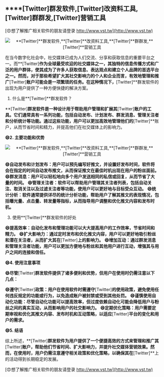 ## ****[Twitter]**群发软件,**[Twitter]**改资料工具,**[Twitter]**群群发,**[Twitter]**营销工具**

[😍想了解推广相关软件的朋友请登录 http://www.vst.tw](http://www.vst.tw)

 <center><img src="https://vst.tw/MP4/tuiguang/png/8.png" alt="**[Twitter]**群发软件,**[Twitter]**改资料工具,**[Twitter]**群群发,**[Twitter]**营销工具"></center>

在当今数字化社会中，社交媒体已成为人们交流、分享和获取信息的重要平台之一。而**[Twitter]**作为全球最受欢迎的社交媒体之一，其独特的信息传播方式和广泛的用户群体，使其成为了许多人获取信息、表达观点和建立个人品牌的首选平台之一。然而，对于那些希望扩大其社交影响力的个人和企业而言，有效地管理和推广**[Twitter]**账户可能会是一项繁琐的任务。在这种情况下，**[Twitter]**群发软件的出现为用户提供了一种方便快捷的解决方案。

1. 什么是**[Twitter]**群发软件？

**[Twitter]**群发软件是一种设计用于帮助用户管理和扩展其**[Twitter]**账户的工具。它们通常具有一系列功能，包括自动发布、计划发布、群发消息、管理关注者和分析统计等功能。通过这些功能，用户可以更加高效地管理他们的**[Twitter]**账户，从而节省时间和精力，并提高他们在社交媒体上的影响力。

**😄2. 主要功能和优势**

 <center><img src="https://vst.tw/MP4/tuiguang/png/5.png" alt="**[Twitter]**群发软件,**[Twitter]**改资料工具,**[Twitter]**群群发,**[Twitter]**营销工具"></center>

**😄自动发布和计划发布：用户可以预先编写好推文，并设置好发布时间，软件将会在指定的时间自动发布推文，从而保证推文在最佳时机出现在用户的粉丝面前。**
**😄群发消息：用户可以轻松地向多个用户发送相同的私信或回复，从而节省了大量的时间。**
**😄管理关注者：软件可以帮助用户管理其关注者列表，包括自动关注、取消关注以及过滤关注者等功能，使用户可以更好地与目标受众互动。**
**😄统计分析：软件通常提供详尽的统计分析功能，帮助用户了解其推文的表现情况，包括曝光量、点击量、转发量等指标，从而指导用户调整和优化推文内容和发布时机。**

3. 使用**[Twitter]**群发软件的好处

**😄提高效率：自动化发布和管理功能可以大大提高用户的工作效率，节省时间和精力。**
**😄扩大影响力：通过定时发布和优化推文内容，用户可以更好地吸引粉丝和潜在关注者，从而扩大其在**[Twitter]**上的影响力。**
**😄增加互动：通过群发消息和管理关注者功能，用户可以更加方便地与粉丝和其他用户进行互动，增强其与用户之间的连接和信任。**

**😄4. 使用注意事项**

**😄尽管**[Twitter]**群发软件提供了诸多便利和优势，但用户在使用时仍需注意以下几点：**

**😄遵守**[Twitter]**政策：用户在使用软件时需遵守**[Twitter]**的使用政策，避免使用任何违反规定的功能或行为，以免造成账户被封禁或受到其他处罚。**
**😄谨慎使用自动化功能：尽管自动化功能可以提高效率，但过度依赖自动化可能会降低用户与粉丝之间的真实互动，从而影响用户的社交影响力。**
**😄定期优化策略：用户需要定期审视和优化其推文内容、发布时机和互动策略，以适应**[Twitter]**平台的变化和用户的需求。**

**😄5. 结语**

综上所述，**[Twitter]**群发软件为用户提供了一个便捷高效的方式来管理和推广其**[Twitter]**账户，帮助他们节省时间、扩大影响力，并提升社交媒体营销效果。然而，在使用时，用户仍需注意遵守相关政策和优化策略，以确保其在**[Twitter]**上的活动得到长期稳定的发展。

[😍想了解推广相关软件的朋友请登录 http://www.vst.tw](http://www.vst.tw)



